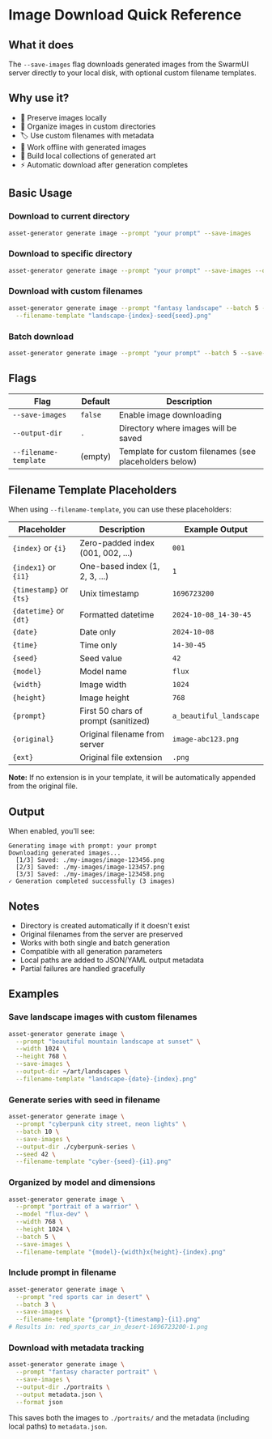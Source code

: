 # Image Download Quick Reference

## What it does
The `--save-images` flag downloads generated images from the SwarmUI server directly to your local disk, with optional custom filename templates.

## Why use it?
- 💾 Preserve images locally
- 📂 Organize images in custom directories
- 🏷️ Use custom filenames with metadata
- 🔄 Work offline with generated images
- 🎨 Build local collections of generated art
- ⚡ Automatic download after generation completes

## Basic Usage

### Download to current directory
```bash
asset-generator generate image --prompt "your prompt" --save-images
```

### Download to specific directory
```bash
asset-generator generate image --prompt "your prompt" --save-images --output-dir ./my-images
```

### Download with custom filenames
```bash
asset-generator generate image --prompt "fantasy landscape" --batch 5 --save-images \
  --filename-template "landscape-{index}-seed{seed}.png"
```

### Batch download
```bash
asset-generator generate image --prompt "your prompt" --batch 5 --save-images --output-dir ./batch
```

## Flags

| Flag | Default | Description |
|------|---------|-------------|
| `--save-images` | `false` | Enable image downloading |
| `--output-dir` | `.` | Directory where images will be saved |
| `--filename-template` | (empty) | Template for custom filenames (see placeholders below) |

## Filename Template Placeholders

When using `--filename-template`, you can use these placeholders:

| Placeholder | Description | Example Output |
|------------|-------------|----------------|
| `{index}` or `{i}` | Zero-padded index (001, 002, ...) | `001` |
| `{index1}` or `{i1}` | One-based index (1, 2, 3, ...) | `1` |
| `{timestamp}` or `{ts}` | Unix timestamp | `1696723200` |
| `{datetime}` or `{dt}` | Formatted datetime | `2024-10-08_14-30-45` |
| `{date}` | Date only | `2024-10-08` |
| `{time}` | Time only | `14-30-45` |
| `{seed}` | Seed value | `42` |
| `{model}` | Model name | `flux` |
| `{width}` | Image width | `1024` |
| `{height}` | Image height | `768` |
| `{prompt}` | First 50 chars of prompt (sanitized) | `a_beautiful_landscape` |
| `{original}` | Original filename from server | `image-abc123.png` |
| `{ext}` | Original file extension | `.png` |

**Note:** If no extension is in your template, it will be automatically appended from the original file.

## Output

When enabled, you'll see:
```
Generating image with prompt: your prompt
Downloading generated images...
  [1/3] Saved: ./my-images/image-123456.png
  [2/3] Saved: ./my-images/image-123457.png
  [3/3] Saved: ./my-images/image-123458.png
✓ Generation completed successfully (3 images)
```

## Notes

- Directory is created automatically if it doesn't exist
- Original filenames from the server are preserved
- Works with both single and batch generation
- Compatible with all generation parameters
- Local paths are added to JSON/YAML output metadata
- Partial failures are handled gracefully

## Examples

### Save landscape images with custom filenames
```bash
asset-generator generate image \
  --prompt "beautiful mountain landscape at sunset" \
  --width 1024 \
  --height 768 \
  --save-images \
  --output-dir ~/art/landscapes \
  --filename-template "landscape-{date}-{index}.png"
```

### Generate series with seed in filename
```bash
asset-generator generate image \
  --prompt "cyberpunk city street, neon lights" \
  --batch 10 \
  --save-images \
  --output-dir ./cyberpunk-series \
  --seed 42 \
  --filename-template "cyber-{seed}-{i1}.png"
```

### Organized by model and dimensions
```bash
asset-generator generate image \
  --prompt "portrait of a warrior" \
  --model "flux-dev" \
  --width 768 \
  --height 1024 \
  --batch 5 \
  --save-images \
  --filename-template "{model}-{width}x{height}-{index}.png"
```

### Include prompt in filename
```bash
asset-generator generate image \
  --prompt "red sports car in desert" \
  --batch 3 \
  --save-images \
  --filename-template "{prompt}-{timestamp}-{i1}.png"
# Results in: red_sports_car_in_desert-1696723200-1.png
```

### Download with metadata tracking
```bash
asset-generator generate image \
  --prompt "fantasy character portrait" \
  --save-images \
  --output-dir ./portraits \
  --output metadata.json \
  --format json
```

This saves both the images to `./portraits/` and the metadata (including local paths) to `metadata.json`.
